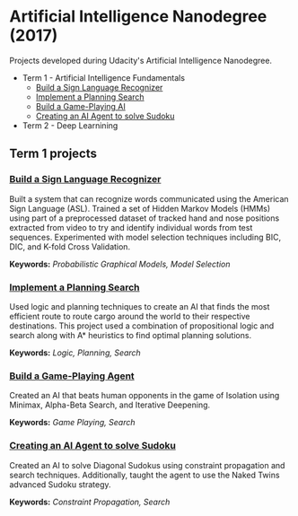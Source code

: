 # Artificial Intelligence Nanodegree (2017)
Projects developed during Udacity's Artificial Intelligence Nanodegree.

- Term 1 - Artificial Intelligence Fundamentals
  - [Build a Sign Language Recognizer](#build_a_sign_language_recognizer)
  - [Implement a Planning Search](#implement_a_planning_search)
  - [Build a Game-Playing AI](#build_a_game_playing_ai)
  - [Creating an AI Agent to solve Sudoku](#creating_an_ai_agent_to_solve_sudoku)
- Term 2 - Deep Learnining

## Term 1 projects
<a id='build_a_sign_language_recognizer'></a>
### [Build a Sign Language Recognizer](https://github.com/karolisjan/AIND/tree/master/Term-1/sign_recognizer)
Built a system that can recognize words communicated using the American Sign Language (ASL). Trained a set of Hidden Markov Models (HMMs) using part of a preprocessed dataset of tracked hand and nose positions extracted from video to try and identify individual words from test sequences. Experimented with model selection techniques including BIC, DIC, and K-fold Cross Validation.

**Keywords:** *Probabilistic Graphical Models, Model Selection*

<a id='implement_a_planning_search'></a>
### [Implement a Planning Search](https://github.com/karolisjan/AIND/tree/master/Term-1/planning)
Used logic and planning techniques to create an AI that finds the most efficient route to route cargo around the world to their respective destinations. This project used a combination of propositional logic and search along with A* heuristics to find optimal planning solutions.

**Keywords:** *Logic, Planning, Search*

<a id='build_a_game_playing_ai'></a>
### [Build a Game-Playing Agent](https://github.com/karolisjan/AIND/tree/master/Term-1/isolation)
Created an AI that beats human opponents in the game of Isolation using Minimax, Alpha-Beta Search, and Iterative Deepening.

**Keywords:** *Game Playing, Search*

<a id='creating_an_ai_agent_to_solve_sudoku'></a>
### [Creating an AI Agent to solve Sudoku](https://github.com/karolisjan/AIND/tree/master/Term-1/sudoku)
Created an AI to solve Diagonal Sudokus using constraint propagation and search techniques. Additionally, taught the agent to use the Naked Twins advanced Sudoku strategy.

**Keywords:** *Constraint Propagation, Search*
